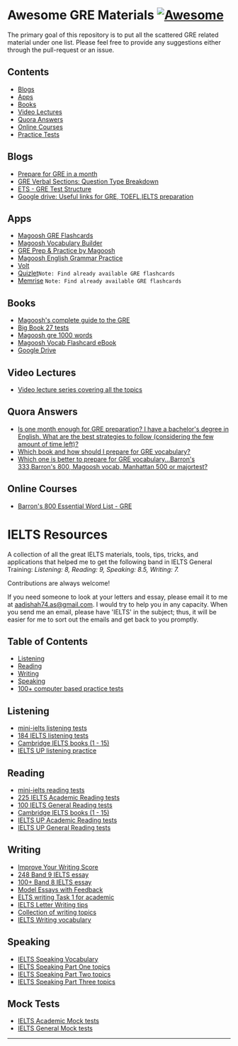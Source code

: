 # Awesome GRE Materials [![Awesome](https://cdn.rawgit.com/sindresorhus/awesome/d7305f38d29fed78fa85652e3a63e154dd8e8829/media/badge.svg)](https://github.com/sindresorhus/awesome)

The primary goal of this repository is to put all the scattered GRE related material under one list. Please feel free to provide any suggestions either through the pull-request or an issue.  

## Contents
* [Blogs](#blogs)
* [Apps](#apps)
* [Books](#books)
* [Video Lectures](#video-lectures)
* [Quora Answers](#quora-answers)
* [Online Courses](#online-courses)
* [Practice Tests](#practice-tests)


## Blogs
* [Prepare for GRE in a month](https://alpharohit.wordpress.com/2015/06/20/prepare-for-gre-in-a-month/)
* [GRE Verbal Sections: Question Type Breakdown](https://magoosh.com/gre/2012/gre-verbal-sections-question-type-breakdown/)
* [ETS - GRE Test Structure](https://www.ets.org/gre/institutions/about/general/)
* [Google drive: Useful links for GRE, TOEFL,IELTS preparation](https://medium.com/@fairgandhi/google-drive-useful-links-for-gre-toefl-ielts-preparation-22fe10d926ca)


## Apps
* [Magoosh GRE Flashcards](https://play.google.com/store/apps/details?hl=en&id=com.magoosh.flashcards.gre)
* [Magoosh Vocabulary Builder](https://play.google.com/store/apps/details?id=com.magoosh.gre.quiz.vocabulary&hl=en)
* [GRE Prep & Practice by Magoosh](https://play.google.com/store/apps/details?id=com.magoosh.gre&hl=en)
* [Magoosh English Grammar Practice](https://play.google.com/store/apps/details?id=com.magoosh.gre.flashcards.grammar)
* [Volt](https://play.google.com/store/apps/details?id=com.rrpublication.volt.volt&hl=en_IN)
* [Quizlet](https://quizlet.com/)`Note: Find already available GRE flashcards`
* [Memrise](https://www.memrise.com) `Note: Find already available GRE flashcards`


## Books
* [Magoosh's complete guide to the GRE](https://gre.magoosh.com/gre-ebook?utm_source=greblog&utm_medium=blog&utm_campaign=greebook&utm_term=inline)
* [Big Book 27 tests](https://drive.google.com/drive/u/0/folders/0Bwy2T5wsuholfmtwMEJDN1JLZXd6UmhEd1dXWW10cTYwV3d4dkJ3UHF5czNVeThMaWg4WWc)
* [Magoosh gre 1000 words](https://s3.amazonaws.com/magoosh.resources/magoosh-gre-1000-words_oct01.pdf)
* [Magoosh Vocab Flashcard eBook](http://magoosh.resources.s3.amazonaws.com/Magoosh_Vocab_Flashcard_eBook.pdf)
* [Google Drive](https://drive.google.com/open?id=0B9TrwKxvL7P3fmFERHl3M0VQTV9DRGNXaEMzVUFhQUh0d3daYzJweE13emZBbU9GYktCM0E)

## Video Lectures
* [Video lecture series covering all the topics](https://drive.google.com/drive/u/0/folders/113tOVci4QipTHgUq6XwdJM6xJ_HV-SOW)

## Quora Answers
* [Is one month enough for GRE preparation? I have a bachelor's degree in English. What are the best strategies to follow (considering the few amount of time left)?](https://www.quora.com/Is-one-month-enough-for-GRE-preparation-I-have-a-bachelors-degree-in-English-What-are-the-best-strategies-to-follow-considering-the-few-amount-of-time-left)
* [Which book and how should I prepare for GRE vocabulary?](https://www.quora.com/Which-book-and-how-should-I-prepare-for-GRE-vocabulary)
* [Which one is better to prepare for GRE vocabulary...Barron's 333,Barron's 800, Magoosh vocab, Manhattan 500 or majortest?](https://www.quora.com/Which-one-is-better-to-prepare-for-GRE-vocabulary-Barrons-333-Barrons-800-Magoosh-vocab-Manhattan-500-or-majortest-Please-do-reply)


## Online Courses
* [Barron's 800 Essential Word List - GRE](https://www.memrise.com/course/121215/barrons-800-essential-word-list-gre/)

# IELTS Resources

A collection of all the great IELTS materials, tools, tips, tricks, and applications that helped me to get the following band in IELTS General Training: 
*Listening: 8, Reading: 9, Speaking: 8.5, Writing: 7.*

Contributions are always welcome! 

If you need someone to look at your letters and essay, please email it to me at aadishah74.as@gmail.com. I would try to help you in any capacity. When you send me an email, please have 'IELTS' in the subject; thus, it will be easier for me to sort out the emails and get back to you promptly. 

## Table of Contents

- [Listening](#listening)
- [Reading](#reading)
- [Writing](#writing)
- [Speaking](#speaking)
- [100+ computer based practice tests](#mock-tests)

## Listening

- [mini-ielts listening tests](http://mini-ielts.com/listening)
- [184 IELTS listening tests](https://practicepteonline.com/ielts-listening-tests/)
- [Cambridge IELTS books (1 - 15)](https://ieltspracticeonline.com/download-all-cambridge-ielts-books-pdfaudio-1-14/)
- [IELTS UP listening practice](https://ielts-up.com/listening/ielts-listening-practice.html)

## Reading

- [mini-ielts reading tests](http://mini-ielts.com/reading)
- [225 IELTS Academic Reading tests](https://practicepteonline.com/ielts-reading-tests/)
- [100 IELTS General Reading tests](https://practicepteonline.com/ielts-general-reading-tests/)
- [Cambridge IELTS books (1 - 15)](https://ieltspracticeonline.com/download-all-cambridge-ielts-books-pdfaudio-1-14/)
- [IELTS UP Academic Reading tests](https://ielts-up.com/reading/ielts-reading-practice.html#academic)
- [IELTS UP General Reading tests](https://ielts-up.com/reading/ielts-reading-practice.html#general)

## Writing

- [Improve Your Writing Score](http://www.ielts-practice.org/ielts-writing/)
- [248 Band 9 IELTS essay](http://www.ielts-practice.org/band-9-essays/)
- [100+ Band 8 IELTS essay](http://www.ielts-practice.org/band-8-essays/)
- [Model Essays with Feedback](https://www.ieltsbuddy.com/ielts-sample-essays.html)
- [ELTS writing Task 1 for academic](https://www.ieltsbuddy.com/ielts-writing-task-1.html)
- [IELTS Letter Writing tips](https://ieltsliz.com/ielts-letter-writing-essential-tips/)
- [Collection of writing topics](https://writing9.com/ielts-writing-task-2-topics)
- [IELTS Writing vocabulary](https://ielts-up.com/writing/ielts-vocabulary-writing.html)

## Speaking

- [IELTS Speaking Vocabulary](https://ielts-up.com/speaking/ielts-vocabulary-speaking.html)
- [IELTS Speaking Part One topics](https://ieltsliz.com/ielts-speaking-part-1-topics/)
- [IELTS Speaking Part Two topics](https://ieltsliz.com/ielts-speaking-part-2-topics/)
- [IELTS Speaking Part Three topics](https://ieltsliz.com/ielts-speaking-part-3-topics-2/)

## Mock Tests

- [IELTS Academic Mock tests](https://ieltsonlinetests.com/ielts-exam-library#academic)
- [IELTS General Mock tests](https://ieltsonlinetests.com/ielts-exam-library#general-test)

------------------------------



